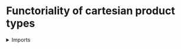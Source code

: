 #  Functoriality of cartesian product types

<details><summary>Imports</summary>
```agda
module foundation.functoriality-cartesian-product-types where

open import foundation-core.cartesian-product-types
open import foundation-core.contractible-maps
open import foundation-core.contractible-types
open import foundation-core.dependent-pair-types
open import foundation-core.equality-cartesian-product-types
open import foundation-core.equivalences
open import foundation-core.fibers-of-maps
open import foundation-core.functions
open import foundation-core.homotopies
open import foundation-core.identity-types
open import foundation-core.universe-levels
```
</details>

## Idea

Any two maps `f : A → B` and `g : C → D` induce a map `map-prod : A × B → C × D`.

## Definition

```agda
module _
  {l1 l2 l3 l4 : Level} {A : UU l1} {B : UU l2} {C : UU l3} {D : UU l4}
  where

  map-prod : (f : A → C) (g : B → D) → (A × B) → (C × D)
  pr1 (map-prod f g t) = f (pr1 t)
  pr2 (map-prod f g t) = g (pr2 t)

  map-prod-pr1 :
    (f : A → C) (g : B → D) → (pr1 ∘ (map-prod f g)) ~ (f ∘ pr1)
  map-prod-pr1 f g (pair a b) = refl

  map-prod-pr2 :
    (f : A → C) (g : B → D) → (pr2 ∘ (map-prod f g)) ~ (g ∘ pr2)
  map-prod-pr2 f g (pair a b) = refl
```

## Properties

### Functoriality of products preserves identity maps

```agda
map-prod-id :
  {l1 l2 : Level} {A : UU l1} {B : UU l2} →
  (map-prod (id {A = A}) (id {A = B})) ~ id
map-prod-id (pair a b) = refl
```

### Functoriality of products preserves composition

```agda
map-prod-comp :
  {l1 l2 l3 l4 l5 l6 : Level} {A : UU l1} {B : UU l2} {C : UU l3} {D : UU l4}
  {E : UU l5} {F : UU l6} (f : A → C) (g : B → D) (h : C → E) (k : D → F) →
  map-prod (h ∘ f) (k ∘ g) ~ ((map-prod h k) ∘ (map-prod f g))
map-prod-comp f g h k t = refl
```

### Functoriality of products preserves homotopies

```agda
htpy-map-prod :
  {l1 l2 l3 l4 : Level} {A : UU l1} {B : UU l2} {C : UU l3} {D : UU l4}
  {f f' : A → C} (H : f ~ f') {g g' : B → D} (K : g ~ g') →
  map-prod f g ~ map-prod f' g'
htpy-map-prod {f = f} {f'} H {g} {g'} K (pair a b) =
  eq-pair (H a) (K b)
```

### Functoriality of products preserves equivalences

```agda
module _
  {l1 l2 l3 l4 : Level} {A : UU l1} {B : UU l2} {C : UU l3} {D : UU l4}
  where

  map-inv-map-prod :
    (f : A → C) (g : B → D) → is-equiv f → is-equiv g → C × D → A × B
  pr1 (map-inv-map-prod f g H K (c , d)) = map-inv-is-equiv H c
  pr2 (map-inv-map-prod f g H K (c , d)) = map-inv-is-equiv K d

  issec-map-inv-map-prod :
    (f : A → C) (g : B → D) (H : is-equiv f) (K : is-equiv g) →
    (map-prod f g ∘ map-inv-map-prod f g H K) ~ id
  issec-map-inv-map-prod f g H K (c , d) =
    htpy-map-prod (issec-map-inv-is-equiv H) (issec-map-inv-is-equiv K) (c , d)

  isretr-map-inv-map-prod :
    (f : A → C) (g : B → D) (H : is-equiv f) (K : is-equiv g) →
    (map-inv-map-prod f g H K ∘ map-prod f g) ~ id
  isretr-map-inv-map-prod f g H K (a , b) =
    htpy-map-prod
      ( isretr-map-inv-is-equiv H)
      ( isretr-map-inv-is-equiv K)
      ( a , b)

  is-equiv-map-prod :
    (f : A → C) (g : B → D) →
    is-equiv f → is-equiv g → is-equiv (map-prod f g)
  is-equiv-map-prod f g H K =
    is-equiv-has-inverse
      ( map-inv-map-prod f g H K)
      ( issec-map-inv-map-prod f g H K)
      ( isretr-map-inv-map-prod f g H K)

  equiv-prod : (f : A ≃ C) (g : B ≃ D) → (A × B) ≃ (C × D)
  pr1 (equiv-prod (pair f is-equiv-f) (pair g is-equiv-g)) = map-prod f g
  pr2 (equiv-prod (pair f is-equiv-f) (pair g is-equiv-g)) =
    is-equiv-map-prod f g is-equiv-f is-equiv-g
```

### The fibers of `map-prod f g`

```agda
module _
  {l1 l2 l3 l4 : Level} {A : UU l1} {B : UU l2} {C : UU l3} {D : UU l4}
  (f : A → C) (g : B → D)
  where
  
  map-compute-fib-map-prod :
    (t : C × D) → fib (map-prod f g) t → (fib f (pr1 t)) × (fib g (pr2 t))
  pr1 (pr1 (map-compute-fib-map-prod ._ ((a , b) , refl))) = a
  pr2 (pr1 (map-compute-fib-map-prod ._ ((a , b) , refl))) = refl
  pr1 (pr2 (map-compute-fib-map-prod ._ ((a , b) , refl))) = b
  pr2 (pr2 (map-compute-fib-map-prod ._ ((a , b) , refl))) = refl

  map-inv-compute-fib-map-prod :
    (t : C × D) → (fib f (pr1 t)) × (fib g (pr2 t)) → fib (map-prod f g) t
  pr1 (pr1 (map-inv-compute-fib-map-prod (._ , ._) ((x , refl) , y , refl))) = x
  pr2 (pr1 (map-inv-compute-fib-map-prod (._ , ._) ((x , refl) , y , refl))) = y
  pr2 (map-inv-compute-fib-map-prod (._ , ._) ((x , refl) , y , refl)) = refl
  
  issec-map-inv-compute-fib-map-prod :
    (t : C × D) →
    ((map-compute-fib-map-prod t) ∘ (map-inv-compute-fib-map-prod t)) ~ id
  issec-map-inv-compute-fib-map-prod (pair .(f x) .(g y))
    (pair (pair x refl) (pair y refl)) = refl

  isretr-map-inv-compute-fib-map-prod :
    (t : C × D) →
    ((map-inv-compute-fib-map-prod t) ∘ (map-compute-fib-map-prod t)) ~ id
  isretr-map-inv-compute-fib-map-prod .(map-prod f g (pair a b))
    (pair (pair a b) refl) = refl

  is-equiv-map-compute-fib-map-prod :
    (t : C × D) → is-equiv (map-compute-fib-map-prod t)
  is-equiv-map-compute-fib-map-prod t =
    is-equiv-has-inverse
      ( map-inv-compute-fib-map-prod t)
      ( issec-map-inv-compute-fib-map-prod t)
      ( isretr-map-inv-compute-fib-map-prod t)

  compute-fib-map-prod :
    (t : C × D) → fib (map-prod f g) t ≃ ((fib f (pr1 t)) × (fib g (pr2 t)))
  pr1 (compute-fib-map-prod t) = map-compute-fib-map-prod t
  pr2 (compute-fib-map-prod t) = is-equiv-map-compute-fib-map-prod t
```

### If `map-prod f g : A × B → C × D` is an equivalence, then we have `D → is-equiv f` and `C → is-equiv g`

```agda
is-equiv-left-factor-is-equiv-map-prod :
  {l1 l2 l3 l4 : Level} {A : UU l1} {B : UU l2} {C : UU l3} {D : UU l4}
  (f : A → C) (g : B → D) (d : D) →
  is-equiv (map-prod f g) → is-equiv f
is-equiv-left-factor-is-equiv-map-prod f g d is-equiv-fg =
  is-equiv-is-contr-map
    ( λ x → is-contr-left-factor-prod
      ( fib f x)
      ( fib g d)
      ( is-contr-is-equiv'
        ( fib (map-prod f g) (pair x d))
        ( map-compute-fib-map-prod f g (pair x d))
        ( is-equiv-map-compute-fib-map-prod f g (pair x d))
        ( is-contr-map-is-equiv is-equiv-fg (pair x d))))

is-equiv-right-factor-is-equiv-map-prod :
  {l1 l2 l3 l4 : Level} {A : UU l1} {B : UU l2} {C : UU l3} {D : UU l4}
  (f : A → C) (g : B → D) (c : C) →
  is-equiv (map-prod f g) → is-equiv g
is-equiv-right-factor-is-equiv-map-prod f g c is-equiv-fg =
  is-equiv-is-contr-map
    ( λ y → is-contr-right-factor-prod
      ( fib f c)
      ( fib g y)
      ( is-contr-is-equiv'
        ( fib (map-prod f g) (pair c y))
        ( map-compute-fib-map-prod f g (pair c y))
        ( is-equiv-map-compute-fib-map-prod f g (pair c y))
        ( is-contr-map-is-equiv is-equiv-fg (pair c y))))
```

## See also

- Arithmetical laws involving cartesian product types are recorded in
  [`foundation.type-arithmetic-cartesian-product-types`](foundation.type-arithmetic-cartesian-product-types.md).
- Equality proofs in cartesian product types are characterized in
  [`foundation.equality-cartesian-product-types`](foundation.equality-cartesian-product-types.md).
- The universal property of cartesian product types is treated in
  [`foundation.universal-property-cartesian-product-types`](foundation.universal-property-cartesian-product-types.md).

- Functorial properties of dependent pair types are recorded in
  [`foundation.functoriality-dependent-pair-types`](foundation.functoriality-dependent-pair-types.md).
- Functorial properties of dependent product types are recorded in
  [`foundation.functoriality-dependent-function-types`](foundation.functoriality-dependent-function-types.md).
- Functorial properties of coproduct types are recorded in
  [`foundation.functoriality-coproduct-types`](foundation.functoriality-coproduct-types.md).
